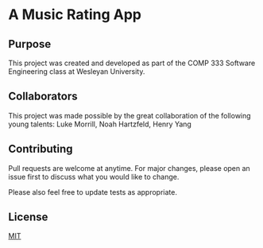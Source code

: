 # A Music Rating App

## Purpose

This project was created and developed as part of the COMP 333 Software Engineering class at Wesleyan University.

## Collaborators

This project was made possible by the great collaboration of the following young talents: Luke Morrill, Noah Hartzfeld, Henry Yang

## Contributing
Pull requests are welcome at anytime. For major changes, please open an issue first to discuss what you would like to change.

Please also feel free to update tests as appropriate.

## License
[MIT](https://choosealicense.com/licenses/mit/)
